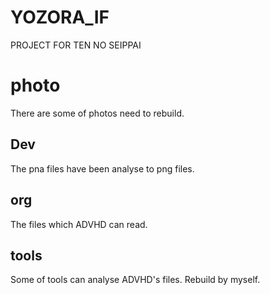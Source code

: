 # YOZORA_IF
PROJECT FOR TEN NO SEIPPAI
# photo
There are some of photos need to rebuild.
## Dev
The pna files have been analyse to png files.
## org
The files which ADVHD can read.
## tools
Some of tools can analyse ADVHD's files.
Rebuild by myself.
